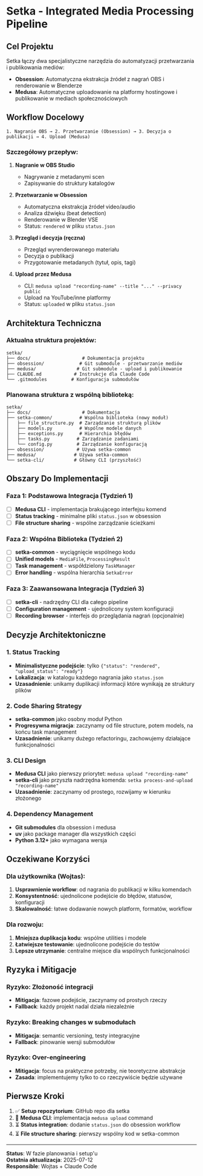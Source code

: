 # Setka - Integrated Media Processing Pipeline

## Cel Projektu

Setka łączy dwa specjalistyczne narzędzia do automatyzacji przetwarzania i publikowania mediów:

- **Obsession**: Automatyczna ekstrakcja źródeł z nagrań OBS i renderowanie w Blenderze
- **Medusa**: Automatyczne uploadowanie na platformy hostingowe i publikowanie w mediach społecznościowych

## Workflow Docelowy

```
1. Nagranie OBS → 2. Przetwarzanie (Obsession) → 3. Decyzja o publikacji → 4. Upload (Medusa)
```

### Szczegółowy przepływ:

1. **Nagranie w OBS Studio**
   - Nagrywanie z metadanymi scen
   - Zapisywanie do struktury katalogów

2. **Przetwarzanie w Obsession**
   - Automatyczna ekstrakcja źródeł video/audio
   - Analiza dźwięku (beat detection)
   - Renderowanie w Blender VSE
   - Status: `rendered` w pliku `status.json`

3. **Przegląd i decyzja (ręczna)**
   - Przegląd wyrenderowanego materiału
   - Decyzja o publikacji
   - Przygotowanie metadanych (tytuł, opis, tagi)

4. **Upload przez Medusa**
   - CLI: `medusa upload "recording-name" --title "..." --privacy public`
   - Upload na YouTube/inne platformy
   - Status: `uploaded` w pliku `status.json`

## Architektura Techniczna

### Aktualna struktura projektów:
```
setka/
├── docs/                   # Dokumentacja projektu
├── obsession/             # Git submodule - przetwarzanie mediów
├── medusa/               # Git submodule - upload i publikowanie  
├── CLAUDE.md            # Instrukcje dla Claude Code
└── .gitmodules         # Konfiguracja submodułów
```

### Planowana struktura z wspólną biblioteką:
```
setka/
├── docs/                   # Dokumentacja
├── setka-common/          # Wspólna biblioteka (nowy moduł)
│   ├── file_structure.py  # Zarządzanie strukturą plików
│   ├── models.py          # Wspólne modele danych  
│   ├── exceptions.py      # Hierarchia błędów
│   ├── tasks.py          # Zarządzanie zadaniami
│   └── config.py         # Zarządzanie konfiguracją
├── obsession/            # Używa setka-common
├── medusa/              # Używa setka-common
└── setka-cli/           # Główny CLI (przyszłość)
```

## Obszary Do Implementacji

### Faza 1: Podstawowa Integracja (Tydzień 1)
- [ ] **Medusa CLI** - implementacja brakującego interfejsu komend
- [ ] **Status tracking** - minimalne pliki `status.json` w obsession
- [ ] **File structure sharing** - wspólne zarządzanie ścieżkami

### Faza 2: Wspólna Biblioteka (Tydzień 2) 
- [ ] **setka-common** - wyciągnięcie wspólnego kodu
- [ ] **Unified models** - `MediaFile`, `ProcessingResult`
- [ ] **Task management** - współdzielony `TaskManager`
- [ ] **Error handling** - wspólna hierarchia `SetkaError`

### Faza 3: Zaawansowana Integracja (Tydzień 3)
- [ ] **setka-cli** - nadrzędny CLI dla całego pipeline
- [ ] **Configuration management** - ujednolicony system konfiguracji
- [ ] **Recording browser** - interfejs do przeglądania nagrań (opcjonalnie)

## Decyzje Architektoniczne

### 1. **Status Tracking**
- **Minimalistyczne podejście**: tylko `{"status": "rendered", "upload_status": "ready"}`
- **Lokalizacja**: w katalogu każdego nagrania jako `status.json`
- **Uzasadnienie**: unikamy duplikacji informacji które wynikają ze struktury plików

### 2. **Code Sharing Strategy**
- **setka-common** jako osobny moduł Python
- **Progresywna migracja**: zaczynamy od file structure, potem models, na końcu task management
- **Uzasadnienie**: unikamy dużego refactoringu, zachowujemy działające funkcjonalności

### 3. **CLI Design**
- **Medusa CLI** jako pierwszy priorytet: `medusa upload "recording-name"`
- **setka-cli** jako przyszła nadrzędna komenda: `setka process-and-upload "recording-name"`
- **Uzasadnienie**: zaczynamy od prostego, rozwijamy w kierunku złożonego

### 4. **Dependency Management**
- **Git submodules** dla obsession i medusa
- **uv** jako package manager dla wszystkich części
- **Python 3.12+** jako wymagana wersja

## Oczekiwane Korzyści

### Dla użytkownika (Wojtas):
1. **Usprawnienie workflow**: od nagrania do publikacji w kilku komendach
2. **Konsystentność**: ujednolicone podejście do błędów, statusów, konfiguracji
3. **Skalowalność**: łatwe dodawanie nowych platform, formatów, workflow

### Dla rozwoju:
1. **Mniejsza duplikacja kodu**: wspólne utilities i modele
2. **Łatwiejsze testowanie**: ujednolicone podejście do testów
3. **Lepsze utrzymanie**: centralne miejsce dla wspólnych funkcjonalności

## Ryzyka i Mitigacje

### Ryzyko: Złożoność integracji
- **Mitigacja**: fazowe podejście, zaczynamy od prostych rzeczy
- **Fallback**: każdy projekt nadal działa niezależnie

### Ryzyko: Breaking changes w submodułach  
- **Mitigacja**: semantic versioning, testy integracyjne
- **Fallback**: pinowanie wersji submodułów

### Ryzyko: Over-engineering
- **Mitigacja**: focus na praktyczne potrzeby, nie teoretyczne abstrakcje
- **Zasada**: implementujemy tylko to co rzeczywiście będzie używane

## Pierwsze Kroki

1. ✅ **Setup repozytorium**: GitHub repo dla setka
2. 🔄 **Medusa CLI**: implementacja `medusa upload` command
3. ⏳ **Status integration**: dodanie `status.json` do obsession workflow
4. ⏳ **File structure sharing**: pierwszy wspólny kod w setka-common

---

**Status**: W fazie planowania i setup'u  
**Ostatnia aktualizacja**: 2025-07-12  
**Responsible**: Wojtas + Claude Code